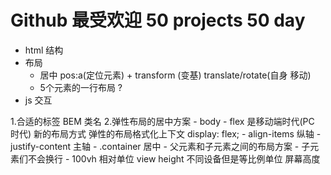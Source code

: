 # Github 最受欢迎 50 projects  50 day
- html 结构
- 布局
   - 居中 
     pos:a(定位元素) + transform (变基) translate/rotate(自身 移动) 
    - 5个元素的一行布局 ?
- js 交互

1.合适的标签 BEM 类名
2.弹性布局的居中方案
    - body
    - flex 是移动端时代(PC 时代) 新的布局方式
      弹性的布局格式化上下文 display: flex;
    - align-items 纵轴
    - justify-content 主轴
    - .container  居中
    - 父元素和子元素之间的布局方案
      - 子元素们不会换行 
    - 100vh 相对单位
       view height 不同设备但是等比例单位 屏幕高度